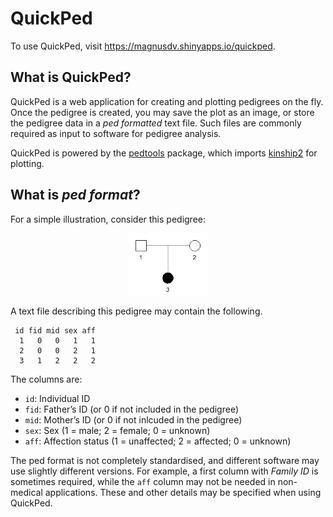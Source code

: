 
<!-- README.md is generated from README.Rmd. Please edit that file -->

# QuickPed

<!-- badges: start -->

<!-- badges: end -->

To use QuickPed, visit <https://magnusdv.shinyapps.io/quickped>.

## What is QuickPed?

QuickPed is a web application for creating and plotting pedigrees on the
fly. Once the pedigree is created, you may save the plot as an image, or
store the pedigree data in a *ped formatted* text file. Such files are
commonly required as input to software for pedigree analysis.

QuickPed is powered by the
[pedtools](https://CRAN.R-project.org/package=pedtools) package, which
imports [kinship2](https://CRAN.R-project.org/package=kinship2) for
plotting.

## What is *ped format*?

For a simple illustration, consider this pedigree:

<img src="README_files/figure-gfm/trio-ped-1.png" width="25%" style="display: block; margin: auto;" />

A text file describing this pedigree may contain the following.

``` 
 id fid mid sex aff
  1   0   0   1   1
  2   0   0   2   1
  3   1   2   2   2
```

The columns are:

  - `id`: Individual ID
  - `fid`: Father’s ID (or 0 if not included in the pedigree)
  - `mid`: Mother’s ID (or 0 if not inlcuded in the pedigree)
  - `sex`: Sex (1 = male; 2 = female; 0 = unknown)
  - `aff`: Affection status (1 = unaffected; 2 = affected; 0 = unknown)

The ped format is not completely standardised, and different software
may use slightly different versions. For example, a first column with
*Family ID* is sometimes required, while the `aff` column may not be
needed in non-medical applications. These and other details may be
specified when using QuickPed.
